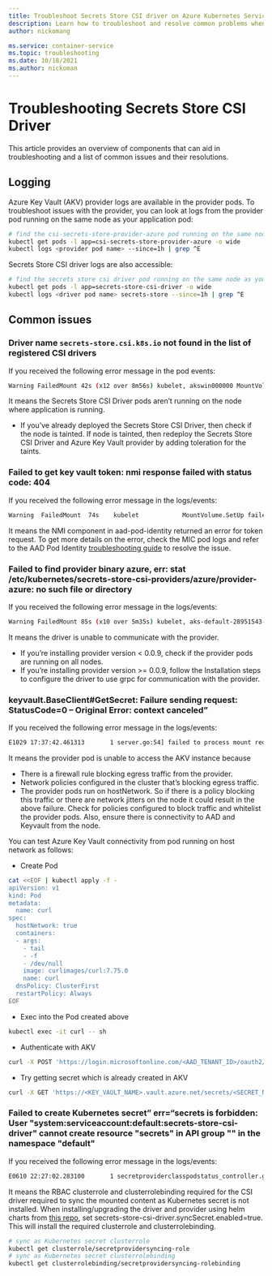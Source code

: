 ```yaml
---
title: Troubleshoot Secrets Store CSI driver on Azure Kubernetes Service (AKS)
description: Learn how to troubleshoot and resolve common problems when using the Secrets Store CSI driver with Azure Kubernetes Service (AKS).
author: nickomang

ms.service: container-service
ms.topic: troubleshooting
ms.date: 10/18/2021
ms.author: nickoman
---
```


# Troubleshooting Secrets Store CSI Driver

This article provides an overview of components that can aid in troubleshooting and a list of common issues and their resolutions.

## Logging

Azure Key Vault (AKV) provider logs are available in the provider pods. To troubleshoot issues with the provider, you can look at logs from the provider pod running on the same node as your application pod:

```bash
# find the csi-secrets-store-provider-azure pod running on the same node as your application pod
kubectl get pods -l app=csi-secrets-store-provider-azure -o wide
kubectl logs <provider pod name> --since=1h | grep ^E
```

Secrets Store CSI driver logs are also accessible:

```bash
# find the secrets store csi driver pod running on the same node as your application pod
kubectl get pods -l app=secrets-store-csi-driver -o wide
kubectl logs <driver pod name> secrets-store --since=1h | grep ^E
```

## Common issues

### Driver name `secrets-store.csi.k8s.io` not found in the list of registered CSI drivers

If you received the following error message in the pod events:

```bash
Warning FailedMount 42s (x12 over 8m56s) kubelet, akswin000000 MountVolume.SetUp failed for volume "secrets-store01-inline" : kubernetes.io/csi: mounter.SetUpAt failed to get CSI client: driver name secrets-store.csi.k8s.io not found in the list of registered CSI drivers
```

It means the Secrets Store CSI Driver pods aren’t running on the node where application is running.

- If you’ve already deployed the Secrets Store CSI Driver, then check if the node is tainted. If node is tainted, then redeploy the Secrets Store CSI Driver and Azure Key Vault provider by adding toleration for the taints.

### Failed to get key vault token: nmi response failed with status code: 404 

If you received the following error message in the logs/events:

```bash
Warning  FailedMount  74s    kubelet            MountVolume.SetUp failed for volume "secrets-store-inline" : kubernetes.io/csi: mounter.SetupAt failed: rpc error: code = Unknown desc = failed to mount secrets store objects for pod default/test, err: rpc error: code = Unknown desc = failed to mount objects, error: failed to get keyvault client: failed to get key vault token: nmi response failed with status code: 404, err: <nil>
```

It means the NMI component in aad-pod-identity returned an error for token request. To get more details on the error, check the MIC pod logs and refer to the AAD Pod Identity [troubleshooting guide][aad-troubleshooting] to resolve the issue.

### Failed to find provider binary azure, err: stat /etc/kubernetes/secrets-store-csi-providers/azure/provider-azure: no such file or directory 

If you received the following error message in the logs/events:

```bash
Warning FailedMount 85s (x10 over 5m35s) kubelet, aks-default-28951543-vmss000000 MountVolume.SetUp failed for volume "secrets-store01-inline" : kubernetes.io/csi: mounter.SetupAt failed: rpc error: code = Unknown desc = failed to mount secrets store objects for pod default/nginx-secrets-store-inline-user-msi, err: failed to find provider binary azure, err: stat /etc/kubernetes/secrets-store-csi-providers/azure/provider-azure: no such file or directory
```

It means the driver is unable to communicate with the provider.

- If you’re installing provider version < 0.0.9, check if the provider pods are running on all nodes.
- If you’re installing provider version >= 0.0.9, follow the Installation steps to configure the driver to use grpc for communication with the provider.

### keyvault.BaseClient#GetSecret: Failure sending request: StatusCode=0 – Original Error: context canceled” 

If you received the following error message in the logs/events:

```bash
E1029 17:37:42.461313       1 server.go:54] failed to process mount request, error: keyvault.BaseClient#GetSecret: Failure sending request: StatusCode=0 -- Original Error: context deadline exceeded
```

It means the provider pod is unable to access the AKV instance because
- There is a firewall rule blocking egress traffic from the provider.
- Network policies configured in the cluster that’s blocking egress traffic.
- The provider pods run on hostNetwork. So if there is a policy blocking this traffic or there are network jitters on the node it could result in the above failure. Check for policies configured to block traffic and whitelist the provider pods. Also, ensure there is connectivity to AAD and Keyvault from the node.

You can test Azure Key Vault connectivity from pod running on host network as follows:
- Create Pod

```bash
cat <<EOF | kubectl apply -f -
apiVersion: v1
kind: Pod
metadata:
  name: curl
spec:
  hostNetwork: true
  containers:
  - args:
    - tail
    - -f
    - /dev/null
    image: curlimages/curl:7.75.0
    name: curl
  dnsPolicy: ClusterFirst
  restartPolicy: Always
EOF
```

- Exec into the Pod created above

```bash
kubectl exec -it curl -- sh
```

- Authenticate with AKV

```bash
curl -X POST 'https://login.microsoftonline.com/<AAD_TENANT_ID>/oauth2/v2.0/token' -d 'grant_type=client_credentials&client_id=<AZURE_CLIENT_ID>&client_secret=<AZURE_CLIENT_SECRET>&scope=https://vault.azure.net/.default'
```

- Try getting secret which is already created in AKV

```bash
curl -X GET 'https://<KEY_VAULT_NAME>.vault.azure.net/secrets/<SECRET_NAME>?api-version=7.2' -H "Authorization: Bearer <ACCESS_TOKEN_ACQUIRED_ABOVE>"
```

### Failed to create Kubernetes secret” err=“secrets is forbidden: User "system:serviceaccount:default:secrets-store-csi-driver" cannot create resource "secrets" in API group "" in the namespace "default"

If you received the following error message in the logs/events:

```bash
E0610 22:27:02.283100       1 secretproviderclasspodstatus_controller.go:325] "failed to create Kubernetes secret" err="secrets is forbidden: User \"system:serviceaccount:default:secrets-store-csi-driver\" cannot create resource \"secrets\" in API group \"\" in the namespace \"default\"" spc="default/azure-linux" pod="default/busybox-linux-5f479855f7-jvfw4" secret="default/dockerconfig" spcps="default/busybox-linux-5f479855f7-jvfw4-default-azure-linux"
```

It means the RBAC clusterrole and clusterrolebinding required for the CSI driver required to sync the mounted content as Kubernetes secret is not installed. When installing/upgrading the driver and provider using helm charts from [this repo][csi-ss-provider], set secrets-store-csi-driver.syncSecret.enabled=true. This will install the required clusterrole and clusterrolebinding.

```bash
# sync as Kubernetes secret clusterrole
kubectl get clusterrole/secretprovidersyncing-role
# sync as Kubernetes secret clusterrolebinding
kubectl get clusterrolebinding/secretprovidersyncing-rolebinding
```

<!-- LINKS EXTERNAL -->
[aad-troubleshooting]: https://azure.github.io/aad-pod-identity/docs/troubleshooting/
[csi-ss-provider]: https://github.com/Azure/secrets-store-csi-driver-provider-azure/tree/master/charts/csi-secrets-store-provider-azure